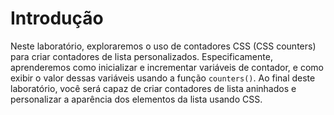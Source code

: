 # Introdução

Neste laboratório, exploraremos o uso de contadores CSS (CSS counters) para criar contadores de lista personalizados. Especificamente, aprenderemos como inicializar e incrementar variáveis de contador, e como exibir o valor dessas variáveis usando a função `counters()`. Ao final deste laboratório, você será capaz de criar contadores de lista aninhados e personalizar a aparência dos elementos da lista usando CSS.
